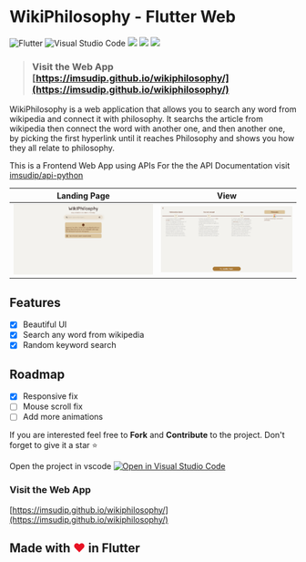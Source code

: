 

#  WikiPhilosophy - Flutter Web


![Flutter](https://img.shields.io/badge/Flutter-%2302569B.svg?style=for-the-badge&logo=Flutter&logoColor=white)
![Visual Studio Code](https://img.shields.io/badge/Visual%20Studio%20Code-0078d7.svg?style=for-the-badge&logo=visual-studio-code&logoColor=white)
![](https://img.shields.io/badge/Flutter_Version-2.5.3-9558B2.svg?style=for-the-badge&logo=Flutter)
![](https://img.shields.io/badge/Dart_Version-2.14.4-Blue.svg?style=for-the-badge&logo=Dart)
![](https://img.shields.io/badge/Status-In_development-blue.svg?style=for-the-badge)

> ### Visit the Web App [https://imsudip.github.io/wikiphilosophy/](https://imsudip.github.io/wikiphilosophy/)

WikiPhilosophy is a web application that allows you to search any word from wikipedia and connect it with philosophy. It searchs the article from wikipedia then connect the word with another one, and then another one, by picking the first hyperlink until it reaches Philosophy and shows you how they all relate to philosophy.

This is a Frontend Web App using APIs
For the the API Documentation visit [imsudip/api-python](https://github.com/imsudip/api-python)

|Landing Page|   View|
|--|--|
|<img width =700 src="https://raw.githubusercontent.com/imsudip/wikiphilosophy/main/test/w1.png"> | <img width =700 src="https://raw.githubusercontent.com/imsudip/wikiphilosophy/main/test/w2.png"> |

## Features
 - [x] Beautiful UI
 - [x] Search any word from wikipedia
 - [x] Random keyword search

## Roadmap
 - [x] Responsive fix
 - [ ] Mouse scroll fix
 - [ ] Add more animations

If you are interested feel free to **Fork** and **Contribute** to the project.
Don't forget to give it a star ⭐

Open the project in vscode
[![Open in Visual Studio Code](https://open.vscode.dev/badges/open-in-vscode.svg)](https://open.vscode.dev/imsudip/wikiphilosophy)
### Visit the Web App
[https://imsudip.github.io/wikiphilosophy/](https://imsudip.github.io/wikiphilosophy/)

## Made with <span style="color: #E81224;">&hearts;</span> in Flutter
